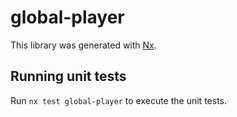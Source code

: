 # global-player

This library was generated with [Nx](https://nx.dev).

## Running unit tests

Run `nx test global-player` to execute the unit tests.
